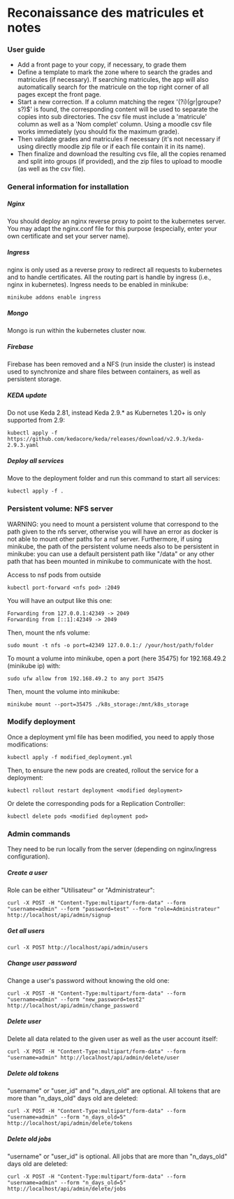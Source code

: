 # Reconaissance des matricules et notes

### User guide

- Add a front page to your copy, if necessary, to grade them
- Define a template to mark the zone where to search the grades and matricules (if necessary). If searching matricules, the app will also automatically search for the matricule on the top right corner of all pages except the front page.
- Start a new correction. If a column matching the regex '(?i)(gr|groupe?s?)$' is found, the corresponding content will be used to separate the copies into sub directories. The csv file must include a 'matricule' column as well as a 'Nom complet' column. Using a moodle csv file works immediately (you should fix the maximum grade).
- Then validate grades and matricules if necessary (it's not necessary if using directly moodle zip file or if each file contain it in its name).
- Then finalize and download the resulting cvs file, all the copies renamed and split into groups (if provided), and the zip files to upload to moodle (as well as the csv file).

### General information for installation

##### Nginx
You should deploy an nginx reverse proxy to point to the kubernetes server. You may adapt the nginx.conf file for this purpose (especially, enter your own certificate and set your server name).

##### Ingress
nginx is only used as a reverse proxy to redirect all requests to kubernetes and to handle certificates.
All the routing part is handle by ingress (i.e., nginx in kubernetes). Ingress needs to be enabled in minikube:
```
minikube addons enable ingress
```

##### Mongo
Mongo is run within the kubernetes cluster now.

##### Firebase
Firebase has been removed and a NFS (run inside the cluster) is instead used to synchronize and share files between containers, as well as persistent storage.

##### KEDA update
Do not use Keda 2.81, instead Keda 2.9.* as Kubernetes 1.20+ is only supported from 2.9:
```
kubectl apply -f https://github.com/kedacore/keda/releases/download/v2.9.3/keda-2.9.3.yaml
```

##### Deploy all services
Move to the deployment folder and run this command to start all services:
```
kubectl apply -f .
```

### Persistent volume: NFS server
WARNING: you need to mount a persistent volume that correspond to the path given to the nfs server, otherwise you will have an error as docker is not able to mount other paths for a nsf server. Furthermore, if using minikube, the path of the persistent volume needs also to be persistent in minikube: you can use a default persistent path like "/data" or any other path that has been mounted in minikube to communicate with the host.

Access to nsf pods from outside
```
kubectl port-forward <nfs pod> :2049
```

You will have an output like this one:
```
Forwarding from 127.0.0.1:42349 -> 2049
Forwarding from [::1]:42349 -> 2049
```

Then, mount the nfs volume:
```
sudo mount -t nfs -o port=42349 127.0.0.1:/ /your/host/path/folder
```

To mount a volume into minikube, open a port (here 35475) for 192.168.49.2 (minikube ip) with:
```
sudo ufw allow from 192.168.49.2 to any port 35475
```
Then, mount the volume into minikube:
```
minikube mount --port=35475 ./k8s_storage:/mnt/k8s_storage
```

### Modify deployment
Once a deployment yml file has been modified, you need to apply those modifications:
```
kubectl apply -f modified_deployment.yml
```
Then, to ensure the new pods are created, rollout the service for a deployment:
```
kubectl rollout restart deployment <modified deployment>
```
Or delete the corresponding pods for a Replication Controller:
```
kubectl delete pods <modified deployment pod>
```

### Admin commands

They need to be run locally from the server (depending on nginx/ingress configuration).

##### Create a user
Role can be either "Utilisateur" or "Administrateur":
```
curl -X POST -H "Content-Type:multipart/form-data" --form "username=admin" --form "password=test" --form "role=Administrateur" http://localhost/api/admin/signup
```

##### Get all users
```
curl -X POST http://localhost/api/admin/users
```

##### Change user password
Change a user's password without knowing the old one:
```
curl -X POST -H "Content-Type:multipart/form-data" --form "username=admin" --form "new_password=test2" http://localhost/api/admin/change_password
```

##### Delete user
Delete all data related to the given user as well as the user account itself:
```
curl -X POST -H "Content-Type:multipart/form-data" --form "username=admin" http://localhost/api/admin/delete/user
```

##### Delete old tokens
"username" or "user_id" and "n_days_old" are optional. All tokens that are more than "n_days_old" days old are deleted:
```
curl -X POST -H "Content-Type:multipart/form-data" --form "username=admin" --form "n_days_old=5" http://localhost/api/admin/delete/tokens
```

##### Delete old jobs
"username" or "user_id" is optional. All jobs that are more than "n_days_old" days old are deleted:
```
curl -X POST -H "Content-Type:multipart/form-data" --form "username=admin" --form "n_days_old=5" http://localhost/api/admin/delete/jobs
```
